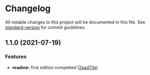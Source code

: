 # Changelog

All notable changes to this project will be documented in this file. See [standard-version](https://github.com/conventional-changelog/standard-version) for commit guidelines.

## 1.1.0 (2021-07-19)


### Features

* **readme:** first edition completed ([2aad73e](https://github.com/blue-sky-12138/Git-CZ-InstallAndUse/commit/2aad73e89e52801ec189a89778f5e27014e637d2))
